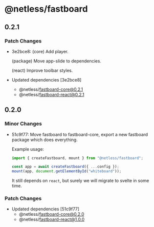 # @netless/fastboard

## 0.2.1

### Patch Changes

- 3e2bce8: (core) Add player.

  (package) Move app-slide to dependencies.

  (react) Improve toolbar styles.

- Updated dependencies [3e2bce8]
  - @netless/fastboard-core@0.2.1
  - @netless/fastboard-react@0.2.1

## 0.2.0

### Minor Changes

- 51c9f77: Move fastboard to fastboard-core, export a new fastboard package which does everything.

  Example usage:

  ```ts
  import { createFastboard, mount } from "@netless/fastboard";

  const app = await createFastboard({ ...config });
  mount(app, document.getElementById("whiteboard"));
  ```

  It still depends on `react`, but surely we will migrate to svelte in some time.

### Patch Changes

- Updated dependencies [51c9f77]
  - @netless/fastboard-core@0.2.0
  - @netless/fastboard-react@1.0.0

